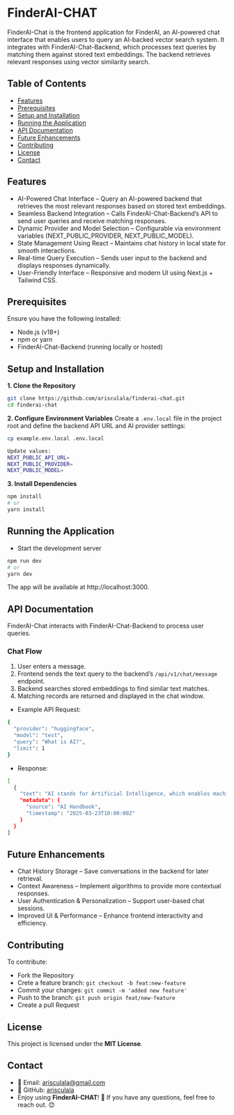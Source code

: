 # FinderAI-CHAT

FinderAI-Chat is the frontend application for FinderAI, an AI-powered chat interface that enables users to query an AI-backed vector search system. It integrates with FinderAI-Chat-Backend, which processes text queries by matching them against stored text embeddings. The backend retrieves relevant responses using vector similarity search.

## Table of Contents

- [Features](#features)
- [Prerequisites](#prerequisites)
- [Setup and Installation](#setup-and-installation)
- [Running the Application](#running-the-application)
- [API Documentation](#api-documentation)
- [Future Enhancements](#future-enhancements)
- [Contributing](#contributing)
- [License](#license)
- [Contact](#contact)

## Features

- AI-Powered Chat Interface – Query an AI-powered backend that retrieves the most relevant responses based on stored text embeddings.
- Seamless Backend Integration – Calls FinderAI-Chat-Backend’s API to send user queries and receive matching responses.
- Dynamic Provider and Model Selection – Configurable via environment variables (NEXT_PUBLIC_PROVIDER, NEXT_PUBLIC_MODEL).
- State Management Using React – Maintains chat history in local state for smooth interactions.
- Real-time Query Execution – Sends user input to the backend and displays responses dynamically.
- User-Friendly Interface – Responsive and modern UI using Next.js + Tailwind CSS.

## Prerequisites

Ensure you have the following installed:

- Node.js (v18+)
- npm or yarn
- FinderAI-Chat-Backend (running locally or hosted)

## Setup and Installation

**1. Clone the Repository**

```bash
git clone https://github.com/arisculala/finderai-chat.git
cd finderai-chat
```

**2. Configure Environment Variables**
Create a `.env.local` file in the project root and define the backend API URL and AI provider settings:

```bash
cp example.env.local .env.local

Update values:
NEXT_PUBLIC_API_URL=
NEXT_PUBLIC_PROVIDER=
NEXT_PUBLIC_MODEL=
```

**3. Install Dependencies**

```bash
npm install
# or
yarn install
```

## Running the Application

- Start the development server

```bash
npm run dev
# or
yarn dev
```

The app will be available at http://localhost:3000.

## API Documentation

FinderAI-Chat interacts with FinderAI-Chat-Backend to process user queries.

### Chat Flow

1. User enters a message.
2. Frontend sends the text query to the backend’s `/api/v1/chat/message` endpoint.
3. Backend searches stored embeddings to find similar text matches.
4. Matching records are returned and displayed in the chat window.

- Example API Request:

```bash
{
  "provider": "huggingface",
  "model": "test",
  "query": "What is AI?",
  "limit": 1
}
```

- Response:

```bash
[
  {
    "text": "AI stands for Artificial Intelligence, which enables machines to learn from data.",
    "metadata": {
      "source": "AI Handbook",
      "timestamp": "2025-03-23T10:00:00Z"
    }
  }
]
```

## Future Enhancements

- Chat History Storage – Save conversations in the backend for later retrieval.
- Context Awareness – Implement algorithms to provide more contextual responses.
- User Authentication & Personalization – Support user-based chat sessions.
- Improved UI & Performance – Enhance frontend interactivity and efficiency.

## Contributing

To contribute:

- Fork the Repository
- Crete a feature branch: `git checkout -b feat:new-feature`
- Commit your changes: `git commit -m 'added new feature'`
- Push to the branch: `git push origin feat/new-feature`
- Create a pull Request

## License

This project is licensed under the **MIT License**.

## Contact

- 📧 Email: arisculala@gmail.com
- 🐙 GitHub: [arisculala](https://github.com/arisculala "Visit MyGithub")
- Enjoy using **FinderAI-CHAT**! 🚀 If you have any questions, feel free to reach out. 😊
